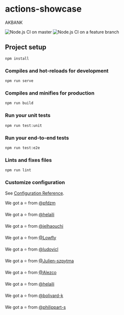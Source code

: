 # actions-showcase


AKBANK


![Node.js CI on master](https://github.com/helaili/actions-showcase/workflows/Node.js%20CI%20on%20master/badge.svg) 
![Node.js CI on a feature branch](https://github.com/helaili/actions-showcase/workflows/Node.js%20CI%20on%20a%20feature%20branch/badge.svg)

## Project setup
```
npm install
```

### Compiles and hot-reloads for development
```
npm run serve
```

### Compiles and minifies for production
```
npm run build
```

### Run your unit tests
```
npm run test:unit
```

### Run your end-to-end tests
```
npm run test:e2e
```

### Lints and fixes files
```
npm run lint
```

### Customize configuration
See [Configuration Reference](https://cli.vuejs.org/config/).

We got a :star: from [@pfdzm](https://github.com/pfdzm)

We got a :star: from [@helaili](https://github.com/helaili)

We got a :star: from [@jelhaouchi](https://github.com/jelhaouchi)

We got a :star: from [@Lowfly](https://github.com/Lowfly)

We got a :star: from [@ludovicl](https://github.com/ludovicl)

We got a :star: from [@Julien-szpytma](https://github.com/Julien-szpytma)

We got a :star: from [@Alezco](https://github.com/Alezco)

We got a :star: from [@helaili](https://github.com/helaili)

We got a :star: from [@bolivard-k](https://github.com/bolivard-k)

We got a :star: from [@philippart-s](https://github.com/philippart-s)
